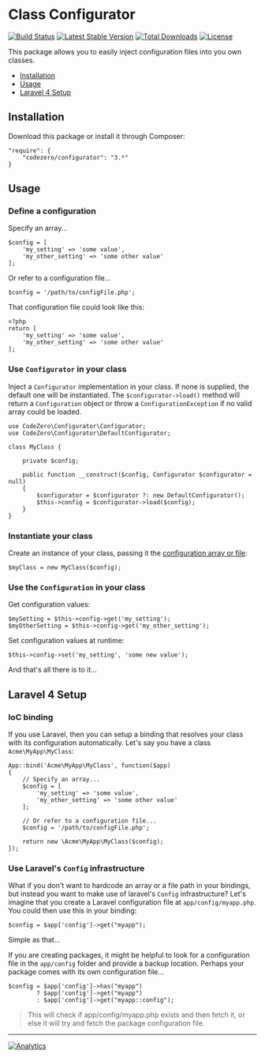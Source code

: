 # Class Configurator #

[![Build Status](https://travis-ci.org/codezero-be/configurator.svg?branch=master)](https://travis-ci.org/codezero-be/configurator)
[![Latest Stable Version](https://poser.pugx.org/codezero/configurator/v/stable.svg)](https://packagist.org/packages/codezero/configurator)
[![Total Downloads](https://poser.pugx.org/codezero/configurator/downloads.svg)](https://packagist.org/packages/codezero/configurator)
[![License](https://poser.pugx.org/codezero/configurator/license.svg)](https://packagist.org/packages/codezero/configurator)

This package allows you to easily inject configuration files into you own classes.

- [Installation](#installation)
- [Usage](#usage)
- [Laravel 4 Setup](#laravel-4-setup)

## Installation ##

Download this package or install it through Composer:

    "require": {
    	"codezero/configurator": "3.*"
    }

## Usage ##

### Define a configuration ###

Specify an array...

    $config = [
        'my_setting' => 'some value',
        'my_other_setting' => 'some other value'
    ];

Or refer to a configuration file...

    $config = '/path/to/configFile.php';

That configuration file could look like this:

    <?php
    return [
        'my_setting' => 'some value',
        'my_other_setting' => 'some other value'
    ];

### Use `Configurator` in your class ###

Inject a `Configurator` implementation in your class. If none is supplied, the default one will be instantiated. The `$configurator->load()` method will return a `Configuration` object or throw a `ConfigurationException` if no valid array could be loaded.

    use CodeZero\Configurator\Configurator;
    use CodeZero\Configurator\DefaultConfigurator;

    class MyClass {

        private $config;

        public function __construct($config, Configurator $configurator = null)
        {
	        $configurator = $configurator ?: new DefaultConfigurator();
            $this->config = $configurator->load($config);
        }
    }

### Instantiate your class ###

Create an instance of your class, passing it the [configuration array or file](#define-a-configuration):

    $myClass = new MyClass($config);

### Use the `Configuration` in your class ###

Get configuration values:

    $mySetting = $this->config->get('my_setting');
    $myOtherSetting = $this->config->get('my_other_setting');

Set configuration values at runtime:

    $this->config->set('my_setting', 'some new value');

And that's all there is to it...

## Laravel 4 Setup ##

### IoC binding ###

If you use Laravel, then you can setup a binding that resolves your class with its configuration automatically. Let's say you have a class `Acme\MyApp\MyClass`:

	App::bind('Acme\MyApp\MyClass', function($app)
    {
		// Specify an array...
        $config = [
            'my_setting' => 'some value',
            'my_other_setting' => 'some other value'
        ];

		// Or refer to a configuration file...
		$config = '/path/to/configFile.php';

        return new \Acme\MyApp\MyClass($config);
    });

### Use Laravel's `Config` infrastructure ###

What if you don't want to hardcode an array or a file path in your bindings, but instead you want to make use of laravel's `Config` infrastructure?
Let's imagine that you create a Laravel configuration file at `app/config/myapp.php`. You could then use this in your binding:

	$config = $app['config']->get("myapp");

Simple as that...

If you are creating packages, it might be helpful to look for a configuration file in the `app/config` folder and provide a backup location. Perhaps your package comes with its own configuration file...

	$config = $app['config']->has("myapp")
            ? $app['config']->get("myapp")
            : $app['config']->get("myapp::config");

> This will check if app/config/myapp.php exists and then fetch it, or else it will try and fetch the package configuration file.

---
[![Analytics](https://ga-beacon.appspot.com/UA-58876018-1/codezero-be/configurator)](https://github.com/igrigorik/ga-beacon)